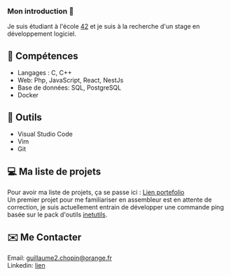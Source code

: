 ### Mon introduction 👋
Je suis étudiant à l'école [42](https://42.fr/42-cest-quoi/le-programme-42-explique/) et je suis à la recherche d'un stage en développement logiciel.

## 📄 Compétences  
* Langages : C, C++
* Web: Php, JavaScript, React, NestJs
* Base de données: SQL, PostgreSQL
* Docker
## 🔨 Outils
* Visual Studio Code
* Vim
* Git
## 💻 Ma liste de projets
Pour avoir ma liste de projets, ça se passe ici : [Lien portefolio](https://github.com/GitCGuillaume/Portfolio-Guillaume)  
Un premier projet pour me familiariser en assembleur est en attente de correction, je suis actuellement entrain de développer une commande ping basée sur le pack d'outils [inetutils](https://www.gnu.org/software/inetutils/).
## ✉️ Me Contacter
Email: guillaume2.chopin@orange.fr  
Linkedin: [lien](https://www.linkedin.com/in/guillaume-chopin/)
<!--
**GitCGuillaume/GitCGuillaume** is a ✨ _special_ ✨ repository because its `README.md` (this file) appears on your GitHub profile.

Here are some ideas to get you started:

- 🔭 I’m currently working on ...
- 🌱 I’m currently learning ...
- 👯 I’m looking to collaborate on ...
- 🤔 I’m looking for help with ...
- 💬 Ask me about ...
- 📫 How to reach me: ...
- 😄 Pronouns: ...
- ⚡ Fun fact: ...
-->
